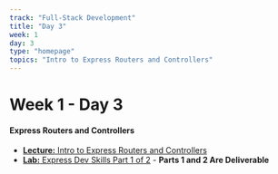 ```yaml
---
track: "Full-Stack Development"
title: "Day 3"
week: 1
day: 3
type: "homepage"
topics: "Intro to Express Routers and Controllers"
---
```



# Week 1 - Day 3

#### Express Routers and Controllers
- [**Lecture:** Intro to Express Routers and Controllers](/full-stack-development/week-1/day-3/lecture-materials/intro-to-express-routers-and-controllers/)
- [**Lab:** Express Dev Skills Part 1 of 2](/full-stack-development/week-1/day-3/labs/express-dev-skills-part-1/) - **Parts 1 and 2 Are Deliverable**


<!-- 


<hr>



#### Lesson Recordings

- [**Intro to Express Routers and Controllers**]() 

-->
